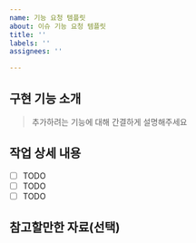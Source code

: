 ```yaml
---
name: 기능 요청 템플릿
about: 이슈 기능 요청 템플릿
title: ''
labels: ''
assignees: ''

---
```


## 구현 기능 소개

> 추가하려는 기능에 대해 간결하게 설명해주세요

## 작업 상세 내용

- [ ] TODO
- [ ] TODO
- [ ] TODO

## 참고할만한 자료(선택)
